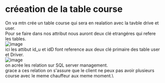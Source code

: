 # créeation de la table course 
On va mtn crée un table course qui sera en realation avec la tavble drive et user.\
Pour se faire dans nos attribut nous auront deux clé etrangéres qui refere les tables.\
![image](https://github.com/user-attachments/assets/6f4157eb-f52e-4abb-adcd-077c298f1796)\
ici les attibut id_u et idD font reference aux deux clé primaire des table user et Driver.\
![image](https://github.com/user-attachments/assets/ecd29a38-75e6-4b9b-b3aa-423083e66450)\
on acrée les relation sur SQL server management.\
grace a ces relation on s'assure que le client ne peux pas avoir plusieurs course avec le meme chauffeur aux meme moment.\



